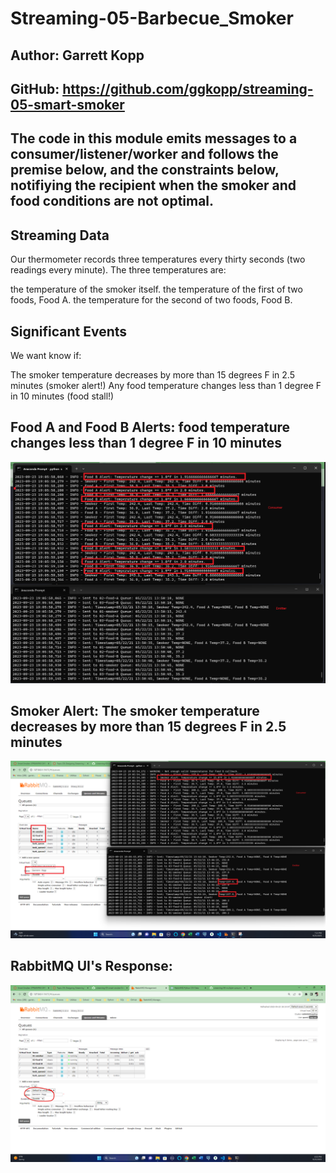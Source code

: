 # Streaming-05-Barbecue_Smoker

## Author: Garrett Kopp

## GitHub: https://github.com/ggkopp/streaming-05-smart-smoker

## The code in this module emits messages to a consumer/listener/worker and follows the premise below, and the constraints below, notifiying the recipient when the smoker and food conditions are not optimal. 

## Streaming Data
Our thermometer records three temperatures every thirty seconds (two readings every minute). The three temperatures are:

the temperature of the smoker itself.
the temperature of the first of two foods, Food A.
the temperature for the second of two foods, Food B.
 

## Significant Events
We want know if:

The smoker temperature decreases by more than 15 degrees F in 2.5 minutes (smoker alert!)
Any food temperature changes less than 1 degree F in 10 minutes (food stall!)

## Food A and Food B Alerts: food temperature changes less than 1 degree F in 10 minutes

![Alt text](<Food A and B Alerts.png>)

## Smoker Alert: The smoker temperature decreases by more than 15 degrees F in 2.5 minutes

![Alt text](<Smokler Alert.png>)

## RabbitMQ UI's Response:

![Alt text](<RabbitMQ 3 queues running.png>)